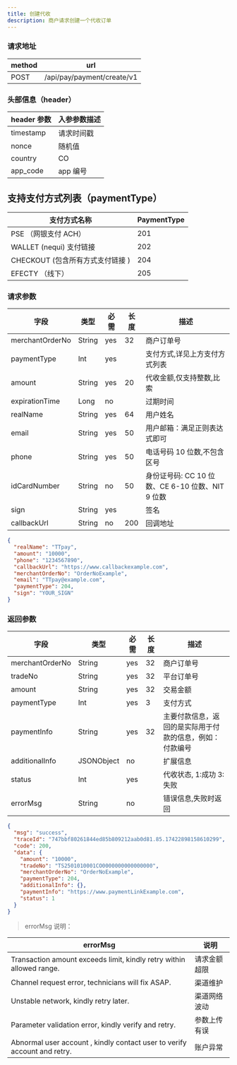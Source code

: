 ```yaml
---
title: 创建代收
description: 商户请求创建一个代收订单
---
```


### 请求地址

| method | url                        |
| ------ | -------------------------- |
| POST   | /api/pay/payment/create/v1 |

### 头部信息（header）

| header 参数 | 入参参数描述 |
| ----------- | ------------ |
| timestamp   | 请求时间戳   |
| nonce       | 随机值       |
| country     | CO           |
| app_code    | app 编号     |

## 支持支付方式列表（paymentType）

| 支付方式名称                     | PaymentType |
| -------------------------------- | ----------- |
| PSE （网银支付 ACH）             | 201         |
| WALLET (nequi) 支付链接          | 202         |
| CHECKOUT (包含所有方式支付链接 ) | 204         |
| EFECTY （线下）                  | 205         |

### 请求参数

| 字段            | 类型   | 必需 | 长度 | 描述                                             |
| --------------- | ------ | ---- | ---- | ------------------------------------------------ |
| merchantOrderNo | String | yes  | 32   | 商户订单号                                       |
| paymentType     | Int    | yes  |      | 支付方式,详见上方支付方式列表                    |
| amount          | String | yes  | 20   | 代收金额,仅支持整数,比索                         |
| expirationTime  | Long   | no   |      | 过期时间                                         |
| realName        | String | yes  | 64   | 用户姓名                                         |
| email           | String | yes  | 50   | 用户邮箱：满足正则表达式即可                     |
| phone           | String | yes  | 50   | 电话号码 10 位数,不包含区号                      |
| idCardNumber    | String | no   | 50   | 身份证号码: CC 10 位数、CE 6-10 位数、NIT 9 位数 |
| sign            | String | yes  |      | 签名                                             |
| callbackUrl     | String | no   | 200  | 回调地址                                         |

```json title="请求示例"
{
  "realName": "TTpay",
  "amount": "10000",
  "phone": "1234567890",
  "callbackUrl": "https://www.callbackexample.com",
  "merchantOrderNo": "OrderNoExample",
  "email": "TTpay@example.com",
  "paymentType": 204,
  "sign": "YOUR_SIGN"
}
```

### 返回参数

| 字段            | 类型       | 必需 | 长度 | 描述                                                     |
| --------------- | ---------- | ---- | ---- | -------------------------------------------------------- |
| merchantOrderNo | String     | yes  | 32   | 商户订单号                                               |
| tradeNo         | String     | yes  | 32   | 平台订单号                                               |
| amount          | String     | yes  | 32   | 交易金额                                                 |
| paymentType     | Int        | yes  | 3    | 支付方式                                                 |
| paymentInfo     | String     | yes  | 32   | 主要付款信息，返回的是实际用于付款的信息，例如：付款编号 |
| additionalInfo  | JSONObject | no   |      | 扩展信息                                                 |
| status          | Int        | yes  |      | 代收状态, 1:成功 3:失败                                  |
| errorMsg        | String     | no   |      | 错误信息,失败时返回                                      |

```json
{
  "msg": "success",
  "traceId": "747bbf80261844ed85b809212aab0d81.85.17422898158610299",
  "code": 200,
  "data": {
    "amount": "10000",
    "tradeNo": "TS2501010001CO0000000000000000",
    "merchantOrderNo": "OrderNoExample",
    "paymentType": 204,
    "additionalInfo": {},
    "paymentInfo": "https://www.paymentLinkExample.com",
    "status": 1
  }
}
```

> errorMsg 说明：

| errorMsg                                                                 | 说明         |
| ------------------------------------------------------------------------ | ------------ |
| Transaction amount exceeds limit, kindly retry within allowed range.     | 请求金额超限 |
| Channel request error, technicians will fix ASAP.                        | 渠道维护     |
| Unstable network, kindly retry later.                                    | 渠道网络波动 |
| Parameter validation error, kindly verify and retry.                     | 参数上传有误 |
| Abnormal user account , kindly contact user to verify account and retry. | 账户异常     |
